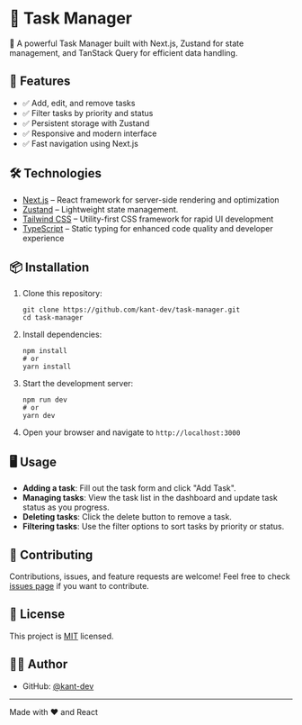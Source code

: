 # 📝 Task Manager

🚀 A powerful Task Manager built with Next.js, Zustand for state management, and TanStack Query for efficient data handling.

## 📌 Features

- ✅ Add, edit, and remove tasks
- ✅ Filter tasks by priority and status
- ✅ Persistent storage with Zustand
- ✅ Responsive and modern interface
- ✅ Fast navigation using Next.js

## 🛠️ Technologies

- [Next.js](https://nextjs.org/) – React framework for server-side rendering and optimization
- [Zustand](https://github.com/pmndrs/zustand) – Lightweight state management.
- [Tailwind CSS](https://tailwindcss.com/) – Utility-first CSS framework for rapid UI development
- [TypeScript](https://www.typescriptlang.org/) – Static typing for enhanced code quality and developer experience

## 📦 Installation

1. Clone this repository:
   ```
   git clone https://github.com/kant-dev/task-manager.git
   cd task-manager
   ```

2. Install dependencies:
   ```
   npm install
   # or
   yarn install
   ```

3. Start the development server:
   ```
   npm run dev
   # or
   yarn dev
   ```

4. Open your browser and navigate to `http://localhost:3000`

## 🖥️ Usage

- **Adding a task**: Fill out the task form and click "Add Task".
- **Managing tasks**: View the task list in the dashboard and update task status as you progress.
- **Deleting tasks**: Click the delete button to remove a task.
- **Filtering tasks**: Use the filter options to sort tasks by priority or status.

## 🤝 Contributing

Contributions, issues, and feature requests are welcome! Feel free to check [issues page](https://github.com/kant-dev/task-manager/issues) if you want to contribute.

## 📄 License

This project is [MIT](https://opensource.org/licenses/MIT) licensed.

## 👨‍💻 Author

- GitHub: [@kant-dev](https://github.com/kant-dev)

---

Made with ❤️ and React
